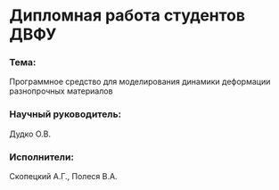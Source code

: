 # Дипломная работа студентов ДВФУ
### Тема:
Программное средство для моделирования динамики деформации разнопрочных материалов
<br>
### Научный руководитель:
Дудко О.В.
<br>
### Исполнители:
Скопецкий А.Г., Полеся В.А.
<br>
